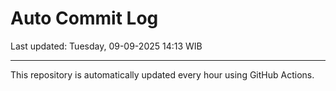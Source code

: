 # Auto Commit Log

Last updated: Tuesday, 09-09-2025 14:13 WIB

---

This repository is automatically updated every hour using GitHub Actions.
